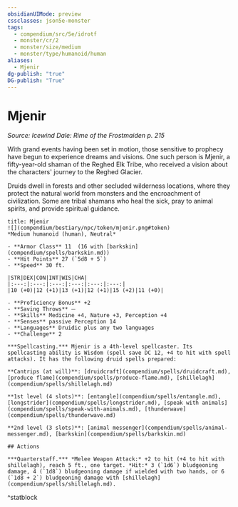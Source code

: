 ```yaml
---
obsidianUIMode: preview
cssclasses: json5e-monster
tags:
  - compendium/src/5e/idrotf
  - monster/cr/2
  - monster/size/medium
  - monster/type/humanoid/human
aliases:
  - Mjenir
dg-publish: "true"
DG-publish: "True"
---
```

# Mjenir
*Source: Icewind Dale: Rime of the Frostmaiden p. 215*  

With grand events having been set in motion, those sensitive to prophecy have begun to experience dreams and visions. One such person is Mjenir, a fifty-year-old shaman of the Reghed Elk Tribe, who received a vision about the characters' journey to the Reghed Glacier.

Druids dwell in forests and other secluded wilderness locations, where they protect the natural world from monsters and the encroachment of civilization. Some are tribal shamans who heal the sick, pray to animal spirits, and provide spiritual guidance.

```ad-statblock
title: Mjenir
![](compendium/bestiary/npc/token/mjenir.png#token)
*Medium humanoid (human), Neutral*

- **Armor Class** 11  (16 with [barkskin](compendium/spells/barkskin.md))
- **Hit Points** 27 (`5d8 + 5`)
- **Speed** 30 ft.

|STR|DEX|CON|INT|WIS|CHA|
|:---:|:---:|:---:|:---:|:---:|:---:|
|10 (+0)|12 (+1)|13 (+1)|12 (+1)|15 (+2)|11 (+0)|

- **Proficiency Bonus** +2
- **Saving Throws** ⏤
- **Skills** Medicine +4, Nature +3, Perception +4
- **Senses** passive Perception 14
- **Languages** Druidic plus any two languages
- **Challenge** 2

***Spellcasting.*** Mjenir is a 4th-level spellcaster. Its spellcasting ability is Wisdom (spell save DC 12, +4 to hit with spell attacks). It has the following druid spells prepared:

**Cantrips (at will)**: [druidcraft](compendium/spells/druidcraft.md), [produce flame](compendium/spells/produce-flame.md), [shillelagh](compendium/spells/shillelagh.md)

**1st level (4 slots)**: [entangle](compendium/spells/entangle.md), [longstrider](compendium/spells/longstrider.md), [speak with animals](compendium/spells/speak-with-animals.md), [thunderwave](compendium/spells/thunderwave.md)

**2nd level (3 slots)**: [animal messenger](compendium/spells/animal-messenger.md), [barkskin](compendium/spells/barkskin.md)

## Actions

***Quarterstaff.*** *Melee Weapon Attack:* +2 to hit (+4 to hit with shillelagh), reach 5 ft., one target. *Hit:* 3 (`1d6`) bludgeoning damage, 4 (`1d8`) bludgeoning damage if wielded with two hands, or 6 (`1d8 + 2`) bludgeoning damage with [shillelagh](compendium/spells/shillelagh.md).
```
^statblock
